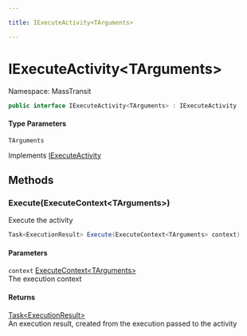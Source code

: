 ```yaml
---

title: IExecuteActivity<TArguments>

---
```


# IExecuteActivity\<TArguments\>

Namespace: MassTransit

```csharp
public interface IExecuteActivity<TArguments> : IExecuteActivity
```

#### Type Parameters

`TArguments`<br/>

Implements [IExecuteActivity](../masstransit/iexecuteactivity)

## Methods

### **Execute(ExecuteContext\<TArguments\>)**

Execute the activity

```csharp
Task<ExecutionResult> Execute(ExecuteContext<TArguments> context)
```

#### Parameters

`context` [ExecuteContext\<TArguments\>](../masstransit/executecontext-1)<br/>
The execution context

#### Returns

[Task\<ExecutionResult\>](https://learn.microsoft.com/en-us/dotnet/api/system.threading.tasks.task-1)<br/>
An execution result, created from the execution passed to the activity
